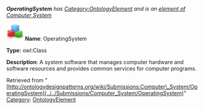 ___OperatingSystem__ has [Category:OntologyElement](../../Category/OntologyElement "Category:OntologyElement") and is an [element of](../../Property/ElementOf "Property:ElementOf") [Computer System](../../Submissions/Computer_System "Submissions:Computer System")_


  




[![Class](../../images/thumb/2/27/Class.gif/45px-Class.gif)](../../Image/Class.gif "Class")
__Name__: OperatingSystem 


__Type:__ owl:Class 


__Description__: A system software that manages computer hardware and software resources and provides common services for computer programs. 





Retrieved from "[http://ontologydesignpatterns.org/wiki/Submissions:Computer\_System/OperatingSystem](../../Submissions/Computer_System/OperatingSystem)"
 [Category](http://ontologydesignpatterns.org/wiki/Special:Categories "Special:Categories"): [OntologyElement](../../Category/OntologyElement "Category:OntologyElement")